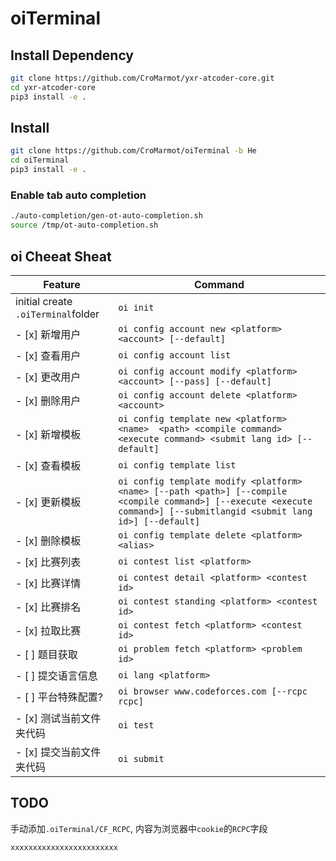 # oiTerminal

## Install Dependency

```bash
git clone https://github.com/CroMarmot/yxr-atcoder-core.git
cd yxr-atcoder-core
pip3 install -e .
```

## Install

```bash
git clone https://github.com/CroMarmot/oiTerminal -b He
cd oiTerminal
pip3 install -e .
```

### Enable tab auto completion

```bash
./auto-completion/gen-ot-auto-completion.sh
source /tmp/ot-auto-completion.sh
```

## oi Cheeat Sheat

|Feature|Command|
|---|---|
|initial create `.oiTerminal`folder|`oi init`|
| - [x] 新增用户|`oi config account new <platform> <account> [--default]`|
| - [x] 查看用户|`oi config account list` |
| - [x] 更改用户|`oi config account modify <platform> <account> [--pass] [--default]`|
| - [x] 删除用户|`oi config account delete <platform> <account>`|
| - [x] 新增模板|`oi config template new <platform> <name>  <path> <compile command> <execute command> <submit lang id> [--default]`|
| - [x] 查看模板|`oi config template list`|
| - [x] 更新模板|`oi config template modify <platform> <name> [--path <path>] [--compile <compile command>] [--execute <execute command>] [--submitlangid <submit lang id>] [--default]`|
| - [x] 删除模板|`oi config template delete <platform> <alias>`|
| - [x] 比赛列表|`oi contest list <platform>`|
| - [x] 比赛详情|`oi contest detail <platform> <contest id>`|
| - [x] 比赛排名|`oi contest standing <platform> <contest id>`|
| - [x] 拉取比赛|`oi contest fetch <platform> <contest id>`|
| - [ ] 题目获取|`oi problem fetch <platform> <problem id>`|
| - [ ] 提交语言信息|`oi lang <platform>`|
| - [ ] 平台特殊配置? |`oi browser www.codeforces.com [--rcpc rcpc]`|
| - [x] 测试当前文件夹代码|`oi test`|
| - [x] 提交当前文件夹代码|`oi submit`|

## TODO

手动添加`.oiTerminal/CF_RCPC`, 内容为浏览器中`cookie`的`RCPC`字段

```text
xxxxxxxxxxxxxxxxxxxxxxxx
```
